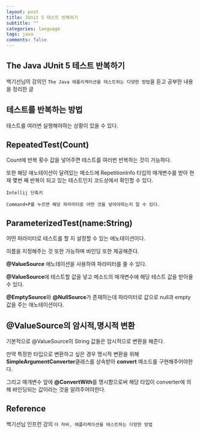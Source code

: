```yaml
---
layout: post
title: JUnit 5 테스트 반복하기
subtitle: ""
categories: language
tags: java
comments: false
---
```


## The Java JUnit 5 테스트 반복하기

백기선님의 강의인 `The Java 애플리케이션을 테스트하는 다양한 방법`을 듣고 공부한 내용을 정리한 글

## 테스트를 반복하는 방법

테스트를 여러번 실행해야하는 상황이 있을 수 있다.

## RepeatedTest(Count)

Count에 반복 횟수 값을 넣어주면 테스트를 여러번 반복하는 것이 가능하다.

또한 해당 애노테이션이 달려있는 메소드에 RepetitionInfo 타입의 매개변수를 받아 현재 몇번 째 반복이 되고 있는 테스트인지 코드상에서 확인할 수 있다.

```
Intellij 단축키

Command+P를 누르면 해당 파라미터로 어떤 것을 넣어야하는지 알 수 있다.
```

## ParameterizedTest(name:String)

어떤 파라미터로 테스트를 할 지 설정할 수 있는 애노테이션이다.

이름을 지정해주는 것 또한 가능하며 바인딩 또한 제공해준다.

**@ValueSource** 애노테이션을 사용하여 파라미터를 줄 수 있다.

**@ValueSource**에 테스트할 값을 넣고 메소드의 매개변수에 해당 테스트 값을 받아올 수 있다.

**@EmptySource**와 **@NullSource**가 존재하는데 파라미터로 값으로 null과 empty 값을 주는 애노테이션이다.

## @ValueSource의 암시적,명시적 변환

기본적으로 @ValueSource의 String 값들은 암시적으로 변환을 해준다.

만약 특정한 타입으로 변환하고 싶은 경우 명시적 변환을 위해 **SimpleArgumentConverter**클래스를 상속받아 **convert** 메소드를 구현해주어야한다.

그리고 매개변수 앞에 **@ConvertWith**를 명시함으로써 해당 타입이 converter에 의해 바인딩되는 값이라는 것을 알려주어야한다.

## Reference

백기선님 인프런 강의 `더 자바, 애플리케이션을 테스트하는 다양한 방법`